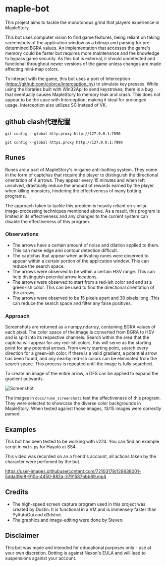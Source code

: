# maple-bot

This project aims to tackle the monotonous grind that players experience in MapleStory.

This bot uses computer vision to find game features, being reliant on taking screenshots of the application window as a
bitmap and parsing for pre-determined BGRA values. An implementation that accesses the game's memory could be faster but
requires more maintenance and the knowledge to bypass game security. As this bot is external, it should undetected and
functional throughout newer versions of the game unless changes are made affecting mini-map colors.

To interact with the game, this bot uses a port of Interception (https://github.com/cobrce/interception_py) to simulate
key presses. While using the libraries built with Win32Api to send keystrokes, there is a bug that eventually causes
MapleStory to memory leak and crash. This does not appear to be the case with Interception, making it ideal for
prolonged usage. Interception also utilizes SC instead of VK.

## github clash代理配置

```commandline
git config --global http.proxy http://127.0.0.1:7890
 
git config --global https.proxy http://127.0.0.1:7890
```

## Runes

Runes are a part of MapleStory's in-game anti-botting system. They come in the form of captchas that require the player
to distinguish the directional orientation of 4
arrows. They appear every 15 minutes and when left unsolved, drastically reduce the amount of rewards earned by the
player when killing monsters, hindering the effectiveness of many botting programs.

The approach taken to tackle this problem is heavily reliant on similar image-processing techniques mentioned above. As
a result, this program is limited in its effectiveness and any changes to the current system can disable the
effectiveness of this program.

### Observations

* The arrows have a certain amount of noise and dilation applied to them. This can make edge and contour detection
  difficult.
* The captchas that appear when activating runes were observed to appear within a certain portion of the application
  window. This can reduce the search space.
* The arrows were observed to be within a certain HSV range. This can help distinguish potential arrow locations.
* The arrows were observed to start from a red-ish color and end at a green-ish color. This can be used to find the
  directional orientation of the arrows.
* The arrows were observed to be 15 pixels apart and 30 pixels long. This can reduce the search space and filter any
  false positives.

### Approach

Screenshots are returned as a numpy.ndarray, containing BGRA values of each pixel. The color space of the image is
converted from BGRA to HSV and is split into its respective channels. Search within the area that the captcha will
appear for any red-ish colors, this will serve as the starting point for any potential arrows. From every starting
point, search every direction for a green-ish color. If there is a valid gradient, a potential arrow has been found, and
any nearby red-ish colors can be eliminated from the search space. This process is repeated until the image is fully
searched.

To create an image of the entire arrow, a DFS can be applied to expand the gradient outwards.

![Screenshot](docs/process.png)

The images in `docs/rune_screenshots` test the effectiveness of this program. They were selected to showcase the diverse
color backgrounds in MapleStory. When tested against those images, 13/15 images were correctly parsed.

## Examples

This bot has been tested to be working with v224. You can find an example script in `main.py` for Hayato at SS4.

This video was recorded on an a friend's account, all actions taken by the character were perfomed by the bot.

https://user-images.githubusercontent.com/72103178/129638001-5dda39d8-910a-4450-882a-3791587bbb69.mp4

## Credits

* The high-speed screen capture program used in this project was created by Dustin. It is functional in a VM and is
  immensely faster than PyAutoGui and d3dshot.
* The graphics and image-editing were done by Steven.

## Disclaimer

This bot was made and intended for educational purposes only - use at your own discretion. Botting is against Nexon's
EULA and will lead to suspensions against your account.
